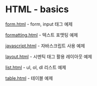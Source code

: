 # HTML - basics

[form.html](https://github.com/taehvvan/study-note/blob/main/HTML/basics/form.html) - form, input 태그 예제

[formatting.html](https://github.com/taehvvan/study-note/blob/main/HTML/basics/formatting.html) - 텍스트 포맷팅 예제

[javascript.html](https://github.com/taehvvan/study-note/blob/main/HTML/basics/javascript.html) - 자바스크립트 사용 예제

[layout.html](https://github.com/taehvvan/study-note/blob/main/HTML/basics/layout.html) - 시멘틱 태그 활용 레이아웃 예제

[list.html](https://github.com/taehvvan/study-note/blob/main/HTML/basics/list.html) - ul, ol, dl 리스트 예제

[table.html](https://github.com/taehvvan/study-note/blob/main/HTML/basics/table.html) - 테이블 예제

